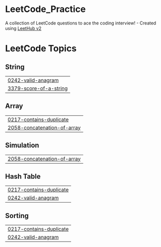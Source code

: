 # LeetCode_Practice
A collection of LeetCode questions to ace the coding interview! - Created using [LeetHub v2](https://github.com/arunbhardwaj/LeetHub-2.0)

<!---LeetCode Topics Start-->
# LeetCode Topics
## String
|  |
| ------- |
| [0242-valid-anagram](https://github.com/Son2k5/LeetCode_Practice/tree/master/0242-valid-anagram) |
| [3379-score-of-a-string](https://github.com/Son2k5/LeetCode_Practice/tree/master/3379-score-of-a-string) |
## Array
|  |
| ------- |
| [0217-contains-duplicate](https://github.com/Son2k5/LeetCode_Practice/tree/master/0217-contains-duplicate) |
| [2058-concatenation-of-array](https://github.com/Son2k5/LeetCode_Practice/tree/master/2058-concatenation-of-array) |
## Simulation
|  |
| ------- |
| [2058-concatenation-of-array](https://github.com/Son2k5/LeetCode_Practice/tree/master/2058-concatenation-of-array) |
## Hash Table
|  |
| ------- |
| [0217-contains-duplicate](https://github.com/Son2k5/LeetCode_Practice/tree/master/0217-contains-duplicate) |
| [0242-valid-anagram](https://github.com/Son2k5/LeetCode_Practice/tree/master/0242-valid-anagram) |
## Sorting
|  |
| ------- |
| [0217-contains-duplicate](https://github.com/Son2k5/LeetCode_Practice/tree/master/0217-contains-duplicate) |
| [0242-valid-anagram](https://github.com/Son2k5/LeetCode_Practice/tree/master/0242-valid-anagram) |
<!---LeetCode Topics End-->